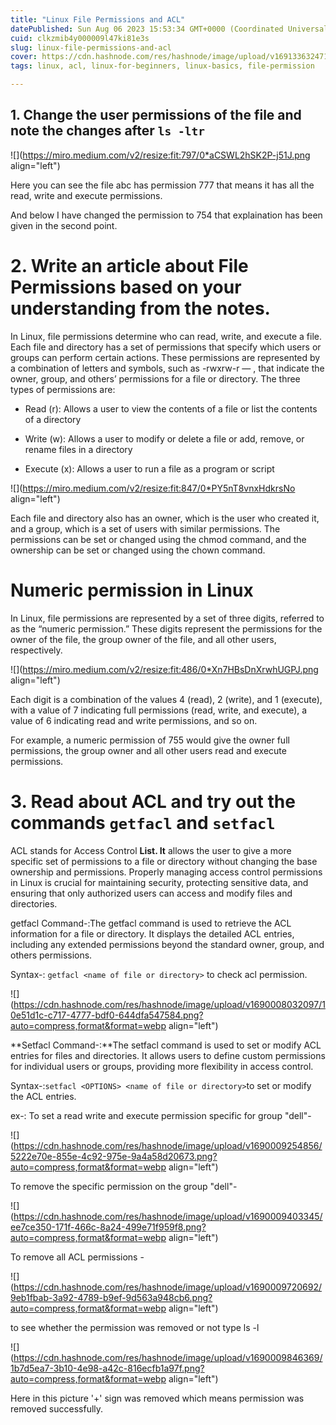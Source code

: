 ```yaml
---
title: "Linux File Permissions and ACL"
datePublished: Sun Aug 06 2023 15:53:34 GMT+0000 (Coordinated Universal Time)
cuid: clkzmib4y000009l47ki81e3s
slug: linux-file-permissions-and-acl
cover: https://cdn.hashnode.com/res/hashnode/image/upload/v1691336324711/8a94038c-36d0-43df-bb28-415c49fab569.png
tags: linux, acl, linux-for-beginners, linux-basics, file-permission

---
```


## **1\. Change the user permissions of the file and note the changes after** `ls -ltr`

![](https://miro.medium.com/v2/resize:fit:797/0*aCSWL2hSK2P-j51J.png align="left")

Here you can see the file abc has permission 777 that means it has all the read, write and execute permissions.

And below I have changed the permission to 754 that explaination has been given in the second point.

# **2\. Write an article about File Permissions based on your understanding from the notes.**

In Linux, file permissions determine who can read, write, and execute a file. Each file and directory has a set of permissions that specify which users or groups can perform certain actions. These permissions are represented by a combination of letters and symbols, such as -rwxrw-r — , that indicate the owner, group, and others’ permissions for a file or directory. The three types of permissions are:

* Read (r): Allows a user to view the contents of a file or list the contents of a directory
    
* Write (w): Allows a user to modify or delete a file or add, remove, or rename files in a directory
    
* Execute (x): Allows a user to run a file as a program or script
    

![](https://miro.medium.com/v2/resize:fit:847/0*PY5nT8vnxHdkrsNo align="left")

Each file and directory also has an owner, which is the user who created it, and a group, which is a set of users with similar permissions. The permissions can be set or changed using the chmod command, and the ownership can be set or changed using the chown command.

# **Numeric permission in Linux**

In Linux, file permissions are represented by a set of three digits, referred to as the “numeric permission.” These digits represent the permissions for the owner of the file, the group owner of the file, and all other users, respectively.

![](https://miro.medium.com/v2/resize:fit:486/0*Xn7HBsDnXrwhUGPJ.png align="left")

Each digit is a combination of the values 4 (read), 2 (write), and 1 (execute), with a value of 7 indicating full permissions (read, write, and execute), a value of 6 indicating read and write permissions, and so on.

For example, a numeric permission of 755 would give the owner full permissions, the group owner and all other users read and execute permissions.

# **3\. Read about ACL and try out the commands** `getfacl` and `setfacl`

ACL stands for Access Control **List. It** allows the user to give a more specific set of permissions to a file or directory without changing the base ownership and permissions. Properly managing access control permissions in Linux is crucial for maintaining security, protecting sensitive data, and ensuring that only authorized users can access and modify files and directories.

getfacl Command-:The getfacl command is used to retrieve the ACL information for a file or directory. It displays the detailed ACL entries, including any extended permissions beyond the standard owner, group, and others permissions.

Syntax-: `getfacl <name of file or directory>` to check acl permission.

![](https://cdn.hashnode.com/res/hashnode/image/upload/v1690008032097/10e51d1c-c717-4777-bdf0-644dfa547584.png?auto=compress,format&format=webp align="left")

**Setfacl Command-:**The setfacl command is used to set or modify ACL entries for files and directories. It allows users to define custom permissions for individual users or groups, providing more flexibility in access control.

Syntax-:`setfacl <OPTIONS> <name of file or directory>`to set or modify the ACL entries.

ex-: To set a read write and execute permission specific for group "dell"-

![](https://cdn.hashnode.com/res/hashnode/image/upload/v1690009254856/5222e70e-855e-4c92-975e-9a4a58d20673.png?auto=compress,format&format=webp align="left")

To remove the specific permission on the group "dell"-

![](https://cdn.hashnode.com/res/hashnode/image/upload/v1690009403345/ee7ce350-171f-466c-8a24-499e71f959f8.png?auto=compress,format&format=webp align="left")

To remove all ACL permissions -

![](https://cdn.hashnode.com/res/hashnode/image/upload/v1690009720692/9eb1fbab-3a92-4789-b9ef-9d563a948cb6.png?auto=compress,format&format=webp align="left")

to see whether the permission was removed or not type ls -l

![](https://cdn.hashnode.com/res/hashnode/image/upload/v1690009846369/1b7d5ea7-3b10-4e98-a42c-816ecfb1a97f.png?auto=compress,format&format=webp align="left")

Here in this picture '+' sign was removed which means permission was removed successfully.